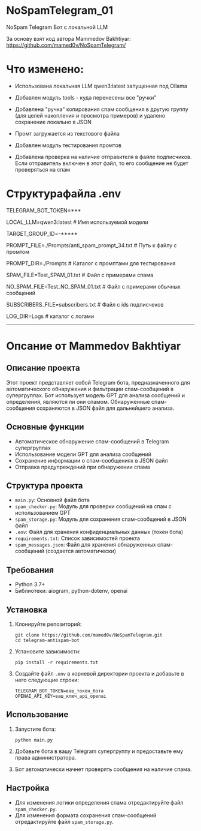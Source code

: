 # NoSpamTelegram_01
NoSpam Telegram Бот с локальной LLM

За основу взят код автора Mammedov Bakhtiyar: https://github.com/mamed0v/NoSpamTelegram/
# Что изменено:
- Использована локальная LLM qwen3:latest запущенная под Ollama

- Добавлен модуль tools - куда перенесены все "ручки"

- Добавлена "ручка" копирования спам сообщения в другую группу (для целей накопления и просмотра примеров) и удалено сохранение локально в JSON

- Промт загружается из текстового файла

- Добавлен модуль тестирования промтов

- Добавлена проверка на наличие отправителя в файле подписчиков. Если отправитель включен в этот файл, то его сообщение
не будет проверяться на спам

# Структурафайла  .env
TELEGRAM_BOT_TOKEN=*** 

LOCAL_LLM=qwen3:latest # Имя используемой модели

TARGET_GROUP_ID=-*****

PROMPT_FILE=./Prompts/anti_spam_prompt_34.txt  # Путь к файлу с промтом


PROMPT_DIR=./Prompts # Каталог с промптами для тестирования

SPAM_FILE=Test_SPAM_01.txt # Файл с примерами спама

NO_SPAM_FILE=Test_NO_SPAM_01.txt # Файл с примерами обычных сообщений 

SUBSCRIBERS_FILE=subscribers.txt # Файл с ids подписчеков 

LOG_DIR=Logs  # каталог с логами

--- 
# Опсание от Mammedov Bakhtiyar
## Описание проекта

Этот проект представляет собой Telegram бота, предназначенного для автоматического обнаружения и фильтрации спам-сообщений в супергруппах. Бот использует модель GPT для анализа сообщений и определения, являются ли они спамом. Обнаруженные спам-сообщения сохраняются в JSON файл для дальнейшего анализа.

## Основные функции

- Автоматическое обнаружение спам-сообщений в Telegram супергруппах
- Использование модели GPT для анализа сообщений
- Сохранение информации о спам-сообщениях в JSON файл
- Отправка предупреждений при обнаружении спама

## Структура проекта

- `main.py`: Основной файл бота
- `spam_checker.py`: Модуль для проверки сообщений на спам с использованием GPT
- `spam_storage.py`: Модуль для сохранения спам-сообщений в JSON файл
- `.env`: Файл для хранения конфиденциальных данных (токен бота)
- `requirements.txt`: Список зависимостей проекта
- `spam_messages.json`: Файл для хранения обнаруженных спам-сообщений (создается автоматически)

## Требования

- Python 3.7+
- Библиотеки: aiogram, python-dotenv, openai

## Установка

1. Клонируйте репозиторий:
   ```
   git clone https://github.com/mamed0v/NoSpamTelegram.git
   cd telegram-antispam-bot
   ```

2. Установите зависимости:
   ```
   pip install -r requirements.txt
   ```

3. Создайте файл `.env` в корневой директории проекта и добавьте в него следующие строки:
   ```
   TELEGRAM_BOT_TOKEN=ваш_токен_бота
   OPENAI_API_KEY=ваш_ключ_api_openai
   ```

## Использование

1. Запустите бота:
   ```
   python main.py
   ```

2. Добавьте бота в вашу Telegram супергруппу и предоставьте ему права администратора.

3. Бот автоматически начнет проверять сообщения на наличие спама.

## Настройка

- Для изменения логики определения спама отредактируйте файл `spam_checker.py`.
- Для изменения формата сохранения спам-сообщений отредактируйте файл `spam_storage.py`.
